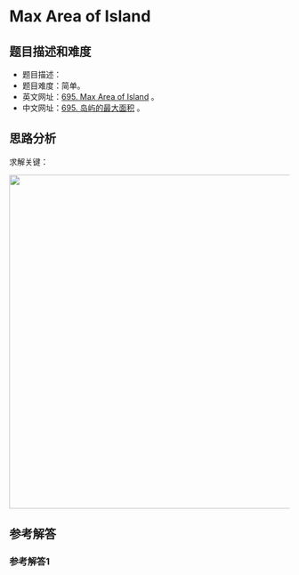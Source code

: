 # Max Area of Island

## 题目描述和难度
+ 题目描述：
+ 题目难度：简单。
+ 英文网址：[695. Max Area of Island](https://leetcode.com/problems/max-area-of-island/description/)  。
+ 中文网址：[695. 岛屿的最大面积](https://leetcode-cn.com/problems/max-area-of-island/description/)  。
## 思路分析
求解关键：

<img src="https://liweiwei1419.github.io/images/leetcode-solution/" width="600">

## 参考解答
### 参考解答1

```java

```